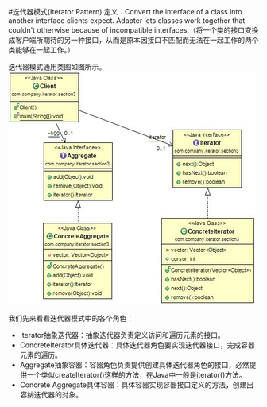 #迭代器模式(Iterator Pattern)
定义：Convert the interface of a class into another interface clients expect. Adapter lets classes work together that couldn't otherwise because of incompatible interfaces.（将一个类的接口变换成客户端所期待的另一种接口，从而是原本因接口不匹配而无法在一起工作的两个类能够在一起工作。）  


迭代器模式通用类图如图所示。  
![Alt text](iterator.jpg "迭代器模式类图")


 我们先来看看迭代器模式中的各个角色：

- Iterator抽象迭代器：抽象迭代器负责定义访问和遍历元素的接口。
- ConcreteIterator具体迭代器：具体迭代器角色要实现迭代器接口，完成容器元素的遍历。
- Aggregate抽象容器：容器角色负责提供创建具体迭代器角色的接口，必然提供一个类似createIterator()这样的方法，在Java中一般是iterator()方法。
- Concrete Aggregate具体容器：具体容器实现容器接口定义的方法，创建出容纳迭代器的对象。